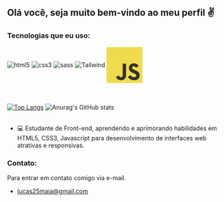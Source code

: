 ## Olá você, seja muito bem-vindo ao meu perfil ✌

### Tecnologias que eu uso:

<div style="display: inline_block">
<img align="center" alt="html5" src="https://img.shields.io/badge/HTML5-E34F26?style=for-the-badge&logo=html5&logoColor=white"> <img align="center" alt="css3" src="https://img.shields.io/badge/CSS3-1572B6?style=for-the-badge&logo=css3&logoColor=white"> <img align="center" alt="sass" width="84px" height="28px" src="https://cdn.icon-icons.com/icons2/2530/PNG/512/sass_button_icon_151921.png"> <img align="center" alt="Tailwind" src="https://img.shields.io/badge/Tailwind_CSS-38B2AC?style=for-the-badge&logo=tailwind-css&logoColor=white"> <img align="center" alt="javascript" src="https://raw.githubusercontent.com/voodootikigod/logo.js/master/js.png" width="84px" height="84px"> </div>

<br>
<br>

[![Top Langs](https://github-readme-stats.vercel.app/api/top-langs/?username=LucasLamarques&layout=compact)](https://github.com/anuraghazra/github-readme-stats)
![Anurag's GitHub stats](https://github-readme-stats.vercel.app/api?username=LucasLamarques&show_icons=true&theme=tokyonight)
<br>
<br>
- 💻 Estudante de Front-end, aprendendo e aprimorando habilidades em HTML5, CSS3, Javascript para desenvolvimento de interfaces web atrativas e responsivas.</br>

### Contato:
Para entrar em contato comigo via e-mail.
- lucas25maia@gmail.com
